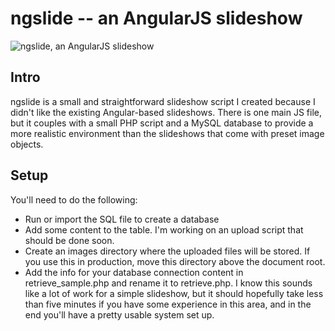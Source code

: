 # ngslide -- an AngularJS slideshow
![ngslide, an AngularJS slideshow](http://i.imgur.com/F9EHHTd.png)
## Intro
ngslide is a small and straightforward slideshow script I created because I didn't like the existing Angular-based slideshows.
There is one main JS file, but it couples with a small PHP script and a MySQL database to provide a more realistic environment
than the slideshows that come with preset image objects.

## Setup
You'll need to do the following:
- Run or import the SQL file to create a database
- Add some content to the table. I'm working on an upload script that should be done soon.
- Create an images directory where the uploaded files will be stored. If you use this in production,
move this directory above the document root.
- Add the info for your database connection content in retrieve_sample.php and rename it to retrieve.php.
I know this sounds like a lot of work for a simple slideshow,
but it should hopefully take less than five minutes if you have some experience in this area,
and in the end you'll have a pretty usable system set up.
